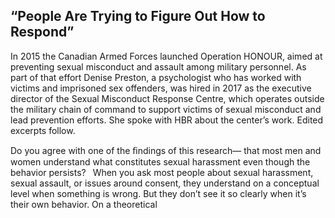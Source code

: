 ## “People Are Trying to Figure Out How to Respond”

In 2015 the Canadian Armed Forces launched Operation HONOUR, aimed at preventing sexual misconduct and assault among military personnel. As part of that effort Denise Preston, a psychologist who has worked with victims and imprisoned sex offenders, was hired in 2017 as the executive director of the Sexual Misconduct Response Centre, which operates outside the military chain of command to support victims of sexual misconduct and lead prevention efforts. She spoke with HBR about the center’s work. Edited excerpts follow.

Do you agree with one of the ﬁndings of this research— that most men and women understand what constitutes sexual harassment even though the behavior persists?  When you ask most people about sexual harassment, sexual assault, or issues around consent, they understand on a conceptual level when something is wrong. But they don’t see it so clearly when it’s their own behavior. On a theoretical